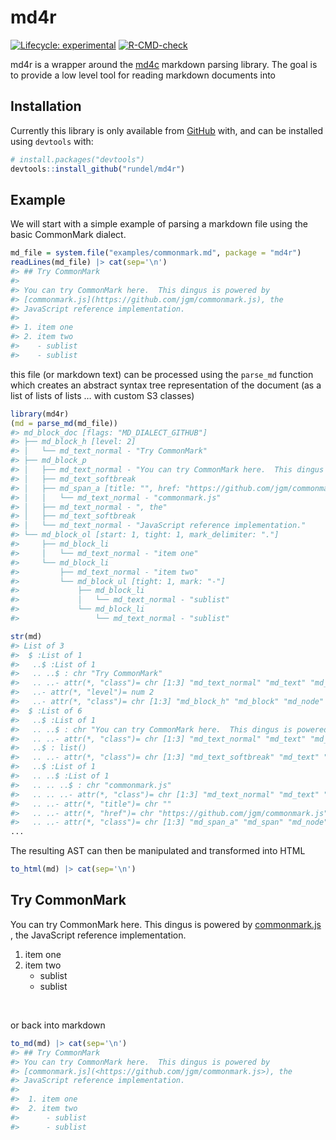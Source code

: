 
# md4r

<!-- badges: start -->

[![Lifecycle:
experimental](https://img.shields.io/badge/lifecycle-experimental-orange.svg)](https://lifecycle.r-lib.org/articles/stages.html#experimental)
[![R-CMD-check](https://github.com/rundel/md4r/actions/workflows/R-CMD-check.yaml/badge.svg)](https://github.com/rundel/md4r/actions/workflows/R-CMD-check.yaml)
<!-- badges: end -->

md4r is a wrapper around the [md4c](https://github.com/mity/md4c)
markdown parsing library. The goal is to provide a low level tool for
reading markdown documents into

## Installation

Currently this library is only available from
[GitHub](https://github.com/) with, and can be installed using
`devtools` with:

``` r
# install.packages("devtools")
devtools::install_github("rundel/md4r")
```

## Example

We will start with a simple example of parsing a markdown file using the
basic CommonMark dialect.

``` r
md_file = system.file("examples/commonmark.md", package = "md4r")
readLines(md_file) |> cat(sep='\n')
#> ## Try CommonMark
#> 
#> You can try CommonMark here.  This dingus is powered by
#> [commonmark.js](https://github.com/jgm/commonmark.js), the
#> JavaScript reference implementation.
#> 
#> 1. item one
#> 2. item two
#>    - sublist
#>    - sublist
```

this file (or markdown text) can be processed using the `parse_md`
function which creates an abstract syntax tree representation of the
document (as a list of lists of lists … with custom S3 classes)

``` r
library(md4r)
(md = parse_md(md_file))
#> md_block_doc [flags: "MD_DIALECT_GITHUB"]
#> ├── md_block_h [level: 2]
#> │   └── md_text_normal - "Try CommonMark"
#> ├── md_block_p
#> │   ├── md_text_normal - "You can try CommonMark here.  This dingus is powered by"
#> │   ├── md_text_softbreak
#> │   ├── md_span_a [title: "", href: "https://github.com/jgm/commonmark.js"]
#> │   │   └── md_text_normal - "commonmark.js"
#> │   ├── md_text_normal - ", the"
#> │   ├── md_text_softbreak
#> │   └── md_text_normal - "JavaScript reference implementation."
#> └── md_block_ol [start: 1, tight: 1, mark_delimiter: "."]
#>     ├── md_block_li
#>     │   └── md_text_normal - "item one"
#>     └── md_block_li
#>         ├── md_text_normal - "item two"
#>         └── md_block_ul [tight: 1, mark: "-"]
#>             ├── md_block_li
#>             │   └── md_text_normal - "sublist"
#>             └── md_block_li
#>                 └── md_text_normal - "sublist"
```

``` r
str(md)
#> List of 3
#>  $ :List of 1
#>   ..$ :List of 1
#>   .. ..$ : chr "Try CommonMark"
#>   .. ..- attr(*, "class")= chr [1:3] "md_text_normal" "md_text" "md_node"
#>   ..- attr(*, "level")= num 2
#>   ..- attr(*, "class")= chr [1:3] "md_block_h" "md_block" "md_node"
#>  $ :List of 6
#>   ..$ :List of 1
#>   .. ..$ : chr "You can try CommonMark here.  This dingus is powered by"
#>   .. ..- attr(*, "class")= chr [1:3] "md_text_normal" "md_text" "md_node"
#>   ..$ : list()
#>   .. ..- attr(*, "class")= chr [1:3] "md_text_softbreak" "md_text" "md_node"
#>   ..$ :List of 1
#>   .. ..$ :List of 1
#>   .. .. ..$ : chr "commonmark.js"
#>   .. .. ..- attr(*, "class")= chr [1:3] "md_text_normal" "md_text" "md_node"
#>   .. ..- attr(*, "title")= chr ""
#>   .. ..- attr(*, "href")= chr "https://github.com/jgm/commonmark.js"
#>   .. ..- attr(*, "class")= chr [1:3] "md_span_a" "md_span" "md_node"
...
```

The resulting AST can then be manipulated and transformed into HTML

``` r
to_html(md) |> cat(sep='\n')
```

<h2>
Try CommonMark
</h2>
<p>
You can try CommonMark here. This dingus is powered by
<a href="https://github.com/jgm/commonmark.js">commonmark.js</a> , the
JavaScript reference implementation.
</p>
<ol>
<li>
item one
</li>
<li>
item two
<ul>
<li>
sublist
</li>
<li>
sublist
</li>
</ul>
</li>
</ol>

<br/>

or back into markdown

``` r
to_md(md) |> cat(sep='\n')
#> ## Try CommonMark
#> You can try CommonMark here.  This dingus is powered by
#> [commonmark.js](<https://github.com/jgm/commonmark.js>), the
#> JavaScript reference implementation.
#> 
#>  1. item one
#>  2. item two
#>      - sublist
#>      - sublist
```
